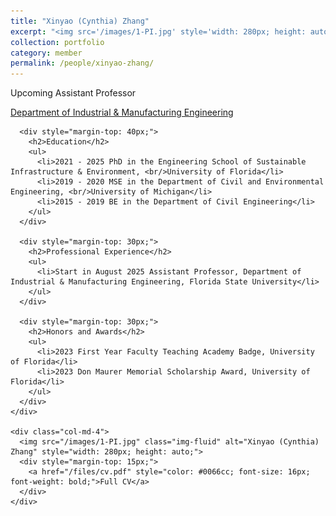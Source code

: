 ```yaml
---
title: "Xinyao (Cynthia) Zhang"
excerpt: "<img src='/images/1-PI.jpg' style='width: 280px; height: auto;'><br/><br/>Upcoming Assistant<br/>Professor in Industrial &<br/>Manufacturing Engineering"
collection: portfolio
category: member
permalink: /people/xinyao-zhang/
---
```


<div class="container">
  <div class="row">
    <div class="col-md-8">
      <p>Upcoming Assistant Professor</p>
      <a href="https://eng.famu.fsu.edu/ime" class="text-primary">Department of Industrial & Manufacturing Engineering</a>
      
      <div style="margin-top: 40px;">
        <h2>Education</h2>
        <ul>
          <li>2021 - 2025 PhD in the Engineering School of Sustainable Infrastructure & Environment, <br/>University of Florida</li>
          <li>2019 - 2020 MSE in the Department of Civil and Environmental Engineering, <br/>University of Michigan</li>
          <li>2015 - 2019 BE in the Department of Civil Engineering</li>
        </ul>
      </div>
      
      <div style="margin-top: 30px;">
        <h2>Professional Experience</h2>
        <ul>
          <li>Start in August 2025 Assistant Professor, Department of Industrial & Manufacturing Engineering, Florida State University</li>
        </ul>
      </div>
      
      <div style="margin-top: 30px;">
        <h2>Honors and Awards</h2>
        <ul>
          <li>2023 First Year Faculty Teaching Academy Badge, University of Florida</li>
          <li>2023 Don Maurer Memorial Scholarship Award, University of Florida</li>
        </ul>
      </div>
    </div>
    
    <div class="col-md-4">
      <img src="/images/1-PI.jpg" class="img-fluid" alt="Xinyao (Cynthia) Zhang" style="width: 280px; height: auto;">
      <div style="margin-top: 15px;">
        <a href="/files/cv.pdf" style="color: #0066cc; font-size: 16px; font-weight: bold;">Full CV</a>
      </div>
    </div>
  </div>
</div>
